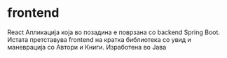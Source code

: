 # frontend

React Апликација која во позадина е поврзана со backend Spring Boot.
Истата претставува frontend на кратка библиотека со увид и маневрација со Автори и Книги.
Изработена во Јава
